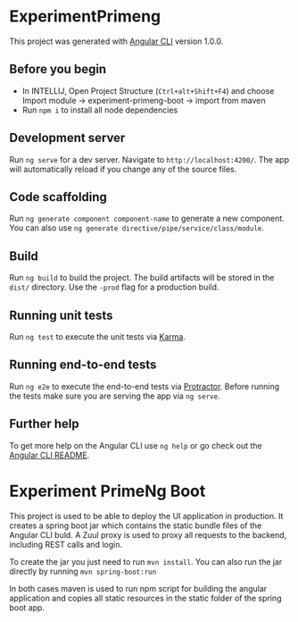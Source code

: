 # ExperimentPrimeng

This project was generated with [Angular CLI](https://github.com/angular/angular-cli) version 1.0.0.

## Before you begin

* In INTELLIJ, Open Project Structure (`Ctrl+alt+Shift+F4`) and choose Import module -> experiment-primeng-boot -> import from maven
* Run `npm i` to install all node dependencies

## Development server

Run `ng serve` for a dev server. Navigate to `http://localhost:4200/`. The app will automatically reload if you change any of the source files.

## Code scaffolding

Run `ng generate component component-name` to generate a new component. You can also use `ng generate directive/pipe/service/class/module`.

## Build

Run `ng build` to build the project. The build artifacts will be stored in the `dist/` directory. Use the `-prod` flag for a production build.

## Running unit tests

Run `ng test` to execute the unit tests via [Karma](https://karma-runner.github.io).

## Running end-to-end tests

Run `ng e2e` to execute the end-to-end tests via [Protractor](http://www.protractortest.org/).
Before running the tests make sure you are serving the app via `ng serve`.

## Further help

To get more help on the Angular CLI use `ng help` or go check out the [Angular CLI README](https://github.com/angular/angular-cli/blob/master/README.md).

# Experiment PrimeNg Boot

This project is used to be able to deploy the UI application in production. It creates a spring boot jar which contains the static bundle files of the Angular CLI buld.
A Zuul proxy is used to proxy all requests to the backend, including REST calls and login.

To create the jar you just need to run `mvn install`.
You can also run the jar directly by running `mvn spring-boot:run`

In both cases maven is used to run npm script for building the angular application and copies all static resources in the static folder of the spring boot app.
